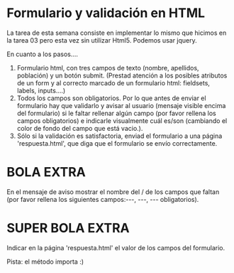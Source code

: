
Formulario y validación en HTML
===============================

La tarea de esta semana consiste en implementar lo mismo que hicimos en la tarea 03 pero esta vez sin utilizar Html5. Podemos usar jquery.

En cuanto a los pasos....

1. Formulario html, con tres campos de texto (nombre, apellidos, población) y un botón submit. (Prestad atención a los posibles atributos de un form y al correcto marcado de un formulario html: fieldsets, labels, inputs....)
2. Todos los campos son obligatorios. Por lo que antes de enviar el formulario hay que validarlo y avisar al usuario (mensaje visible encima del formulario) si le faltar rellenar algún campo (por favor rellena los campos obligatorios) e indicarle visualmente cuál es/son (cambiando el color de fondo del campo que está vacio.).
3. Sólo si la validación es satisfactoria, enviad el formulario a una página 'respuesta.html', que diga que el formulario se envío correctamente.


BOLA EXTRA
==========
En el mensaje de aviso mostrar el nombre del / de los campos que faltan (por favor rellena los siguientes campos:---, ---, --- obligatorios).

SUPER BOLA EXTRA
================
Indicar en la página 'respuesta.html' el valor de los campos del formulario.


Pista: el método importa :)